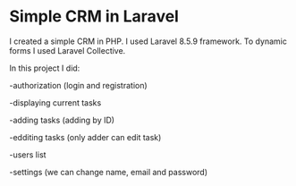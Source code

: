 <h1>Simple CRM in Laravel</h1>
<p>I created a simple CRM in PHP. I used Laravel 8.5.9 framework. To dynamic forms I used Laravel Collective.</p>
<p>In this project I did:</p>
<p>-authorization (login and registration)</p>
<p>-displaying current tasks</p>
<p>-adding tasks (adding by ID)</p>
<p>-edditing tasks (only adder can edit task)</p>
<p>-users list</p>
<p>-settings (we can change name, email and password)</p>
